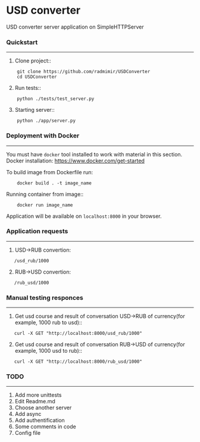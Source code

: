 # USD converter
USD converter server application on SimpleHTTPServer

### Quickstart 
----------
1. Clone project::
```
    git clone https://github.com/radmimir/USDConverter
    cd USDConverter
```
2. Run tests::
```
    python ./tests/test_server.py
```
3. Starting server::
```
    python ./app/server.py
```
### Deployment with Docker
----------------------

You must have ``docker`` tool installed to work with material in this section.
Docker installation: https://www.docker.com/get-started 

To build image from Dockerfile run:
```
    docker build . -t image_name
```
Running container from image::
```
    docker run image_name
```
Application will be available on ``localhost:8000`` in your browser.

### Application requests
----------------------

1. USD->RUB convertion:
```
   /usd_rub/1000
```
2. RUB->USD convertion:
```
   /rub_usd/1000
```
### Manual testing responces
----------

1. Get usd course and result of conversation USD->RUB of currency(for example, 1000 rub to usd)::
```
   curl -X GET "http://localhost:8000/usd_rub/1000"
```

2. Get usd course and result of conversation RUB->USD of currency(for example, 1000 usd to rub)::
```
   curl -X GET "http://localhost:8000/rub_usd/1000"
```

### TODO
----------

1. Add more unittests
2. Edit Readme.md
3. Choose another server
4. Add async
5. Add authentification
6. Some comments in code
7. Config file
